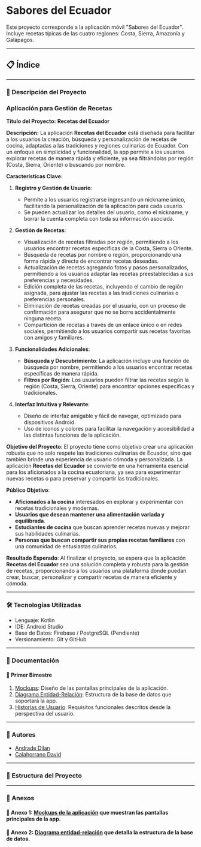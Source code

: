 # Sabores del Ecuador
Este proyecto corresponde a la aplicación móvil "Sabores del Ecuador". Incluye recetas típicas de las cuatro regiones: Costa, Sierra, Amazonía y Galápagos.

---

## 📋 Índice
<!-- 📖 Descripción del Proyecto
🛠️ Tecnologías Utilizadas
📄 Documentación
👥 Autores
📂 Estructura del Proyecto
📎 Anexos -->

---

### 📖 Descripción del Proyecto

### **Aplicación para Gestión de Recetas**

**Título del Proyecto:** **Recetas del Ecuador**

**Descripción:**
La aplicación **Recetas del Ecuador** está diseñada para facilitar a los usuarios la creación, búsqueda y personalización de recetas de cocina, adaptadas a las tradiciones y regiones culinarias de Ecuador. Con un enfoque en simplicidad y funcionalidad, la app permite a los usuarios explorar recetas de manera rápida y eficiente, ya sea filtrándolas por región (Costa, Sierra, Oriente) o buscando por nombre.

**Características Clave:**
1. **Registro y Gestión de Usuario**:
   - Permite a los usuarios registrarse ingresando un nickname único, facilitando la personalización de la aplicación para cada usuario.
   - Se pueden actualizar los detalles del usuario, como el nickname, y borrar la cuenta completa con toda su información asociada.
   
2. **Gestión de Recetas**:
   - Visualización de recetas filtradas por región, permitiendo a los usuarios encontrar recetas específicas de la Costa, Sierra o Oriente.
   - Búsqueda de recetas por nombre o región, proporcionando una forma rápida y directa de encontrar recetas deseadas.
   - Actualización de recetas agregando fotos y pasos personalizados, permitiendo a los usuarios adaptar las recetas preestablecidas a sus preferencias y necesidades.
   - Edición completa de las recetas, incluyendo el cambio de región asignada, para ajustar las recetas a las tradiciones culinarias o preferencias personales.
   - Eliminación de recetas creadas por el usuario, con un proceso de confirmación para asegurar que no se borre accidentalmente ninguna receta.
   - Compartición de recetas a través de un enlace único o en redes sociales, permitiendo a los usuarios compartir sus recetas favoritas con amigos y familiares.

3. **Funcionalidades Adicionales**:
   - **Búsqueda y Descubrimiento**: La aplicación incluye una función de búsqueda por nombre, permitiendo a los usuarios encontrar recetas específicas de manera rápida.
   - **Filtros por Región**: Los usuarios pueden filtrar las recetas según la región (Costa, Sierra, Oriente) para encontrar opciones específicas y tradicionales.
   
4. **Interfaz Intuitiva y Relevante**:
   - Diseño de interfaz amigable y fácil de navegar, optimizado para dispositivos Android.
   - Uso de iconos y colores para facilitar la navegación y accesibilidad a las distintas funciones de la aplicación.

**Objetivo del Proyecto**:
El proyecto tiene como objetivo crear una aplicación robusta que no solo respete las tradiciones culinarias de Ecuador, sino que también brinde una experiencia de usuario cómoda y personalizada. La aplicación **Recetas del Ecuador** se convierte en una herramienta esencial para los aficionados a la cocina ecuatoriana, ya sea para experimentar nuevas recetas o para preservar y compartir las tradicionales.

**Público Objetivo**:
- **Aficionados a la cocina** interesados en explorar y experimentar con recetas tradicionales y modernas.
- **Usuarios que desean mantener una alimentación variada y equilibrada**.
- **Estudiantes de cocina** que buscan aprender recetas nuevas y mejorar sus habilidades culinarias.
- **Personas que buscan compartir sus propias recetas familiares** con una comunidad de entusiastas culinarios.

**Resultado Esperado**:
Al finalizar el proyecto, se espera que la aplicación **Recetas del Ecuador** sea una solución completa y robusta para la gestión de recetas, proporcionando a los usuarios una plataforma donde puedan crear, buscar, personalizar y compartir recetas de manera eficiente y cómoda.


---

### 🛠️ Tecnologías Utilizadas
- Lenguaje: Kotlin
- IDE: Android Studio
- Base de Datos: Firebase / PostgreSQL (Pendiente)
- Versionamiento: Git y GitHub

---

### 📄 Documentación
#### 📑 Primer Bimestre
1. [Mockups](documentacion/mockups/Mockups-Andrade_Calahorrano.pdf): Diseño de las pantallas principales de la aplicación.
2. [Diagrama Entidad-Relación](documentacion/diagramas/Diagrama%20ER%20de%20base%20de%20datos.pdf): Estructura de la base de datos que soportará la app.
3. [Historias de Usuario](documentacion/historias_usuarios/historias.md): Requisitos funcionales descritos desde la perspectiva del usuario.

<!-- #### 🚀 Segundo Bimestre -->

---

### 👥 Autores
- [Andrade Dilan](https://github.com/DilanAndrade007)
- [Calahorrano David](https://github.com/DevTDavicho)

---

### 📂 Estructura del Proyecto

---

### 📎 Anexos
#### 📌 Anexo 1: [Mockups de la aplicación](https://www.figma.com/proto/E8mU8C5zzF4MmL4pPSbcib/Mockups-Andrade_Calahorrano?node-id=62-2&node-type=canvas&t=0BizFTZlPV9zfQfI-1&scaling=scale-down&content-scaling=fixed&page-id=0%3A1&starting-point-node-id=10%3A5) que muestran las pantallas principales de la app.
#### 📌 Anexo 2: [Diagrama entidad-relación](https://lucid.app/lucidchart/fc3c0583-50c2-4a49-aeee-1467742b36a6/edit?viewport_loc=-501%2C-450%2C5120%2C2388%2C0_0&invitationId=inv_3b65949a-7f4e-4060-8cfb-0beafcd4c02d) que detalla la estructura de la base de datos.